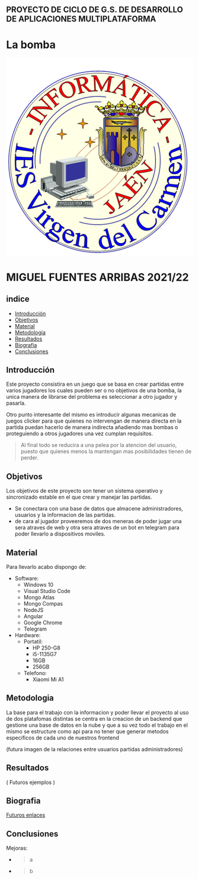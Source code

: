 ## PROYECTO DE CICLO DE G.S. DE DESARROLLO DE APLICACIONES MULTIPLATAFORMA

# La bomba

![LOGO](ajeno/img/LOGO_DEPARTAMENTO.png)  

# MIGUEL FUENTES ARRIBAS  2021/22

## indice
* [Introducción](#introducción)
* [Objetivos](#objetivos)
* [Material](#material)
* [Metodología](#metodología)
* [Resultados](#resultados)
* [Biografia](#biografia)
* [Conclusiones](#conclusiones)

## Introducción  

Este proyecto consistira en un juego que se basa en crear partidas entre varios jugadores los cuales pueden ser o no objetivos de una bomba, la unica manera de librarse del problema es seleccionar a otro jugador y pasarla.  

Otro punto interesante del mismo es introducir algunas mecanicas de juegos clicker para que quienes no intervengan de manera directa en la partida puedan hacerlo de manera indirecta añadiendo mas bombas o proteguiendo a otros jugadores una vez cumplan requisitos.

> Al final todo se reducira a una pelea por la atencion del usuario, puesto que quienes menos la mantengan mas posibilidades tienen de perder.

## Objetivos

Los objetivos de este proyecto son tener un sistema operativo y sincronizado estable en el que crear y manejar las partidas. 
* Se conectara con una base de datos que almacene administradores, usuarios y la informacion de las partidas. 
* de cara al jugador proveeremos de dos meneras de poder jugar una sera atraves de web y otra sera atraves de un bot en telegram para poder llevarlo a dispositivos moviles.

## Material

Para llevarlo acabo dispongo de:

* Software:  
  * Windows 10
  * Visual Studio Code
  * Mongo Atlas 
  * Mongo Compas
  * NodeJS
  * Angular
  * Google Chrome
  * Telegram
* Hardware:
  * Portatil:
    * HP 250-G8 
    * i5-1135G7
    * 16GB
    * 256GB
  * Telefono:
    * Xiaomi Mi A1
## Metodologia
La base para el trabajo con la informacion y poder llevar el proyecto al uso de dos platafomas distintas se centra en la creacion de un backend que gestione una base de datos en la nube y que a su vez todo el trabajo en el mismo se estructure como api para no tener que generar metodos especificos de cada uno de nuestros frontend


(futura imagen de la relaciones entre usuarios partidas administradores)


## Resultados

( Futuros ejemplos )
## Biografia

[Futuros enlaces](http://www.fourthexample.com) 
## Conclusiones

Mejoras:
 * >a  
 * >b